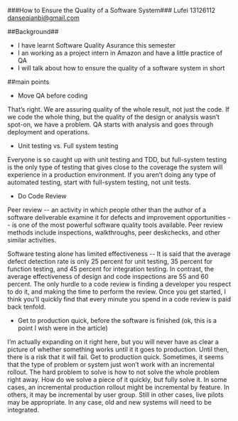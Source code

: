 ###How to Ensure the Quality of a Software System###
    Lufei 13126112  danseqianbi@gmail.com
    
##Background## 

  - I have learnt Software Quality Asurance this semester
  - I an working as a project intern in Amazon and have a little practice of QA
  - I will talk about how to ensure the quality of a software system in short
  
##main points

  - Move QA before coding 
  
That’s right.  We are assuring quality of the whole result, not just the code.  If we code the whole thing, but the quality of the design or analysis wasn’t spot-on, we have a problem.  QA starts with analysis and goes through deployment and operations.
 
  - Unit testing vs. Full system testing 
  
Everyone is so caught up with unit testing and TDD, but full-system testing is the only type of testing that gives close to the coverage the system will experience in a production environment.  If you aren’t doing any type of automated testing, start with full-system testing, not unit tests.

  - Do Code Review

Peer review -- an activity in which people other than the author of a software deliverable examine it for defects and improvement opportunities -- is one of the most powerful software quality tools available. Peer review methods include inspections, walkthroughs, peer deskchecks, and other similar activities.

Software testing alone has limited effectiveness -- It is said that the average defect detection rate is only 25 percent for unit testing, 35 percent for function testing, and 45 percent for integration testing. In contrast, the average effectiveness of design and code inspections are 55 and 60 percent. The only hurdle to a code review is finding a developer you respect to do it, and making the time to perform the review. Once you get started, I think you'll quickly find that every minute you spend in a code review is paid back tenfold.

  - Get to production quick, before the software is finished (ok, this is a point I wish were in the article) 
  
I’m actually expanding on it right here, but you will never have as clear a picture of whether something works until it it goes to production.  Until then, there is a risk that it will fail.  Get to production quick.  Sometimes, it seems that the type of problem or system just won’t work with an incremental rollout.  The hard problem to solve is how to not solve the whole problem right away.  How do we solve a piece of it quickly, but fully solve it.  In some cases, an incremental production rollout might be incremental by feature.  In others, it may be incremental by user group.  Still in other cases, live pilots may be appropriate.  In any case, old and new systems will need to be integrated.
